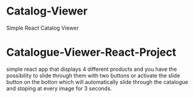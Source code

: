# Catalog-Viewer
Simple React Catalog Viewer 
# Catalogue-Viewer-React-Project


simple react app that displays 4 different products and you have the possibility to slide through them with two buttons or activate the slide button on the botton which will automatically slide through the catalogue and stoping at every image for 3 seconds.
